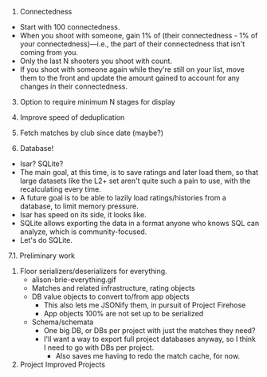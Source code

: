 1. Connectedness
* Start with 100 connectedness.
* When you shoot with someone, gain 1% of (their connectedness - 1% of your connectedness)—i.e.,
  the part of their connectedness that isn't coming from you.
* Only the last N shooters you shoot with count.
* If you shoot with someone again while they're still on your list, move them to the front
  and update the amount gained to account for any changes in their connectedness.

3. Option to require minimum N stages for display
4. Improve speed of deduplication

6. Fetch matches by club since date (maybe?)

7. Database!
* Isar? SQLite?
* The main goal, at this time, is to save ratings and later load them, so that large datasets
like the L2+ set aren't quite such a pain to use, with the recalculating every time.
* A future goal is to be able to lazily load ratings/histories from a database, to limit
memory pressure.
* Isar has speed on its side, it looks like.
* SQLite allows exporting the data in a format anyone who knows SQL can analyze, which is
community-focused.
* Let's do SQLite.

7.1. Preliminary work
1. Floor serializers/deserializers for everything.
    * alison-brie-everything.gif
    * Matches and related infrastructure, rating objects
    * DB value objects to convert to/from app objects
        * This also lets me JSONify them, in pursuit of Project Firehose
        * App objects 100% are not set up to be serialized
    * Schema/schemata
        * One big DB, or DBs per project with just the matches they need?
        * I'll want a way to export full project databases anyway, so I think I
        need to go with DBs per project.
            * Also saves me having to redo the match cache, for now.
2. Project Improved Projects